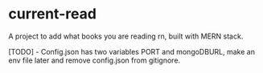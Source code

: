 # current-read
A project to add what books you are reading rn, built with MERN stack. 


[TODO] - 
Config.json has two variables PORT and mongoDBURL,
make an env file later and remove config.json from gitignore.
